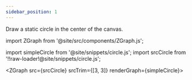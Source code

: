 ```yaml
---
sidebar_position: 1
---
```


Draw a static circle in the center of the canvas.

import ZGraph from '@site/src/components/ZGraph.js';

import simpleCircle from '@site/snippets/circle.js';
import srcCircle from '!!raw-loader!@site/snippets/circle.js';


<ZGraph 
    src={srcCircle} srcTrim={[3, 3]}
    renderGraph={simpleCircle}>
</ZGraph>